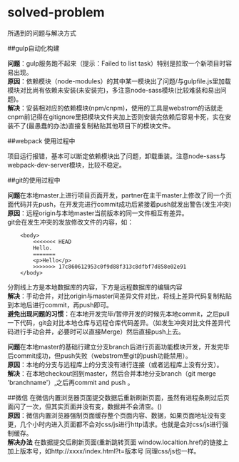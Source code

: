 # solved-problem
所遇到的问题与解决方式
  
##gulp自动化构建  
  
**问题**：gulp服务跑不起来（提示：Failed to list task）特别是拉取一个新项目时容易出现。  
**原因**：依赖模块（node-modules）的其中某一模块出了问题/与gulpfile.js里加载模块对比尚有依赖未安装(未安装完)，多注意node-sass模块(比较难装和易出问题)。  
**解决**：安装相对应的依赖模块(npm/cnpm)，使用的工具是webstrom的话就走cnpm前记得在gitignore里把模块文件夹加上否则安装完依赖后容易卡死，实在安装不了(最愚蠢的办法)直接复制粘贴其他项目下的模块文件。

##webpack 使用过程中  

项目运行报错，基本可以断定依赖模块出了问题，卸载重装。注意node-sass与webpack-dev-server模块，比较不稳定。
  
##git的使用过程中  

**问题**在本地master上进行项目页面开发，partner在主干master上修改了同一个页面代码并先push，在开发完进行commit成功后紧接着push就发出警告(发生冲突)   
**原因**：远程origin与本地master当前版本的同一文件相互有差异。     
git会在发生冲突的发放修改文件的内容，如：  

		<body>
			<<<<<<< HEAD
			Hello.
			=======
			<p>Hello</p>
			>>>>>>> 17c860612953c0f9d88f313c8dfbf7d858e02e91
		</body>  

分割线上方是本地数据库的内容，下方是远程数据库的编辑内容  
**解决**：手动合并，对比origin与master间差异文件对比，将线上差异代码复制粘贴到本地后进行commit，再push即可。  
**避免出现问题的习惯**：在本地开发完毕/暂停开发的时候先本地commit，之后pull一下代码，git会对比本地仓库与远程仓库代码差异。（如发生冲突对比文件差异代码进行手动合并，必要时可以直接Merge）然后直接push上去。

**问题**在本地master的基础行建立分支branch后进行页面功能模块开发，开发完毕后commit成功，但push失败（webstrom里git的push功能禁用）。  
**原因**：本地的分支与远程库上的分支没有进行连接（或者远程库上没有分支）。  
**解决**：在本地checkout回到master，然后合并本地分支branch（git merge 'branchname'）,之后再commit and push 。


##微信
在微信内置浏览器页面提交数据后重新刷新页面，虽然有进程条刷过后页面闪了一次，但其实页面并没有变，数据并不会清空。()  
**原因**：微信内置浏览器强制页面缓存整个页面内容、数据，如果页面地址没有变更，几个小时内进入页面都不会对css/js进行http请求。也就是会对css/js进行强制缓存。  
**解决办法** 在数据提交后刷新页面(重新跳转页面 window.localtion.href)的链接上加上版本号，如http://xxxx/index.html?t=版本号 同理css/js也一样。

